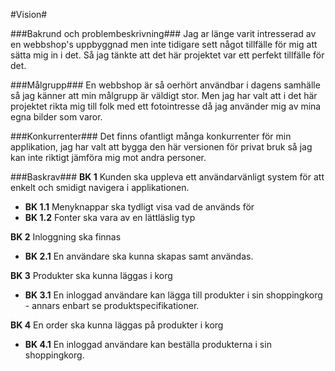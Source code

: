 #Vision#

###Bakrund och problembeskrivning###
Jag ar länge varit intresserad av en webbshop's uppbyggnad men inte tidigare sett något tillfälle för mig att sätta mig  in i det.
Så jag tänkte att det här projektet var ett perfekt tillfälle för det.

###Målgrupp###
En webbshop är så oerhört användbar i dagens samhälle så jag känner att min målgrupp är väldigt stor. Men jag har valt att i det här projektet rikta mig till folk med ett
fotointresse då jag använder mig av mina egna bilder som varor.

###Konkurrenter###
Det finns ofantligt många konkurrenter för min applikation, jag har valt att bygga den här versionen för privat bruk så jag kan inte riktigt jämföra mig mot andra personer.

###Baskrav###
**BK 1** Kunden ska uppleva ett användarvänligt system för att enkelt och smidigt navigera i applikationen.
  - **BK 1.1** Menyknappar ska tydligt visa vad de används för
  - **BK 1.2** Fonter ska vara av en lättläslig typ

**BK 2** Inloggning ska finnas
  - **BK 2.1** En användare ska kunna skapas samt användas.

**BK 3** Produkter ska kunna läggas i korg
  - **BK 3.1** En inloggad användare kan lägga till produkter i sin shoppingkorg - annars enbart se produktspecifikationer.
  
  **BK 4** En order ska kunna läggas på produkter i korg
  - **BK 4.1** En inloggad användare kan beställa produkterna i sin shoppingkorg.